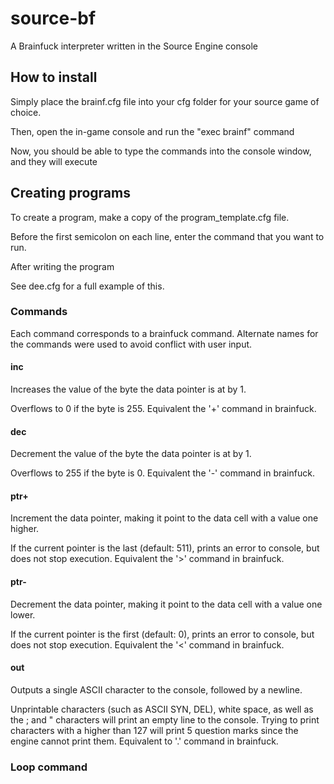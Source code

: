 # source-bf
A Brainfuck interpreter written in the Source Engine console

## How to install
Simply place the brainf.cfg file into your cfg folder for your source game of choice.

Then, open the in-game console and run the "exec brainf" command

Now, you should be able to type the commands into the console window, and they will execute

## Creating programs
To create a program, make a copy of the program_template.cfg file.

Before the first semicolon on each line, enter the command that you want to run. 

After writing the program

See dee.cfg for a full example of this. 

### Commands
Each command corresponds to a brainfuck command. 
Alternate names for the commands were used to avoid conflict with user input.

#### inc
Increases the value of the byte the data pointer is at by 1. 

Overflows to 0 if the byte is 255. Equivalent the '+' command in brainfuck.

#### dec
Decrement the value of the byte the data pointer is at by 1. 

Overflows to 255 if the byte is 0. Equivalent the '-' command in brainfuck.

#### ptr+
Increment the data pointer, making it point to the data cell with a value one higher.

If the current pointer is the last (default: 511), prints an error to console, but does not stop execution. Equivalent the '>' command in brainfuck.

#### ptr-
Decrement the data pointer, making it point to the data cell with a value one lower.

If the current pointer is the first (default: 0), prints an error to console, but does not stop execution. Equivalent the '<' command in brainfuck.

#### out
Outputs a single ASCII character to the console, followed by a newline. 

Unprintable characters (such as ASCII SYN, DEL), white space, as well as the ; and " characters will print an empty line to the console. Trying to print characters with a higher than 127 will print 5 question marks since the engine cannot print them. Equivalent to '.' command in brainfuck.

###  Loop command
